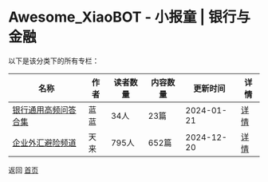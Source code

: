# Awesome_XiaoBOT - 小报童 | 银行与金融

以下是该分类下的所有专栏：

| 名称 | 作者 | 读者数量 | 内容数量 | 更新时间 | 详情 |
|------|------|----------|----------|----------|------|
| [银行通用高频问答合集](https://xiaobot.net/p/5206666?refer=0b133df9-27dc-423b-8101-639049001c13) | 蓝蓝 | 34人 | 23篇 |  2024-01-21 | [详情](data/5206666.md) |
| [企业外汇避险频道](https://xiaobot.net/p/28256?refer=0b133df9-27dc-423b-8101-639049001c13) | 天来 | 795人 | 652篇 |  2024-12-20 | [详情](data/28256.md) |


返回 [首页](../README.md)
